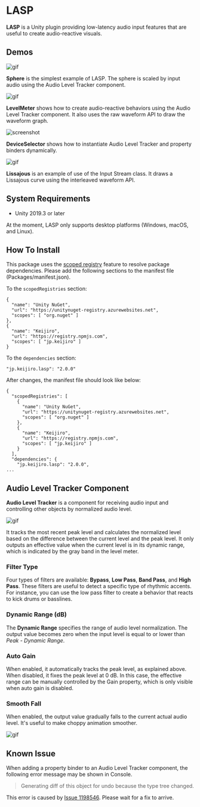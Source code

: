 LASP
====

**LASP** is a Unity plugin providing low-latency audio input features that are
useful to create audio-reactive visuals.

Demos
-----

![gif](https://i.imgur.com/L98u4AI.gif)

**Sphere** is the simplest example of LASP. The sphere is scaled by input audio
using the Audio Level Tracker component.

![gif](https://i.imgur.com/4OVS00N.gif)

**LevelMeter** shows how to create audio-reactive behaviors using the
Audio Level Tracker component. It also uses the raw waveform API to draw the
waveform graph.

![screenshot](https://i.imgur.com/D51PENw.png)

**DeviceSelector** shows how to instantiate Audio Level Tracker and property
binders dynamically.

![gif](https://i.imgur.com/gVwN4qE.gif)

**Lissajous** is an example of use of the Input Stream class. It draws a
Lissajous curve using the interleaved waveform API.

System Requirements
-------------------

- Unity 2019.3 or later

At the moment, LASP only supports desktop platforms (Windows, macOS, and Linux).

How To Install
--------------

This package uses the [scoped registry] feature to resolve package dependencies.
Please add the following sections to the manifest file (Packages/manifest.json).

[scoped registry]: https://docs.unity3d.com/Manual/upm-scoped.html

To the `scopedRegistries` section:

```
{
  "name": "Unity NuGet",
  "url": "https://unitynuget-registry.azurewebsites.net",
  "scopes": [ "org.nuget" ]
},
{
  "name": "Keijiro",
  "url": "https://registry.npmjs.com",
  "scopes": [ "jp.keijiro" ]
}
```

To the `dependencies` section:

```
"jp.keijiro.lasp": "2.0.0"
```

After changes, the manifest file should look like below:

```
{
  "scopedRegistries": [
    {
      "name": "Unity NuGet",
      "url": "https://unitynuget-registry.azurewebsites.net",
      "scopes": [ "org.nuget" ]
    },
    {
      "name": "Keijiro",
      "url": "https://registry.npmjs.com",
      "scopes": [ "jp.keijiro" ]
    }
  ],
  "dependencies": {
    "jp.keijiro.lasp": "2.0.0",
...
```

Audio Level Tracker Component
-----------------------------

**Audio Level Tracker** is a component for receiving audio input and
controlling other objects by normalized audio level.

![gif](https://i.imgur.com/ddCZSs5.gif)

It tracks the most recent peak level and calculates the normalized level based
on the difference between the current level and the peak level. It only outputs
an effective value when the current level is in its dynamic range, which is
indicated by the gray band in the level meter.

### Filter Type

Four types of filters are available: **Bypass**, **Low Pass**, **Band Pass**,
and **High Pass**. These filters are useful to detect a specific type of
rhythmic accents. For instance, you can use the low pass filter to create a
behavior that reacts to kick drums or basslines.

### Dynamic Range (dB)

The **Dynamic Range** specifies the range of audio level normalization. The
output value becomes zero when the input level is equal to or lower than
*Peak - Dynamic Range*.

### Auto Gain

When enabled, it automatically tracks the peak level, as explained above. When
disabled, it fixes the peak level at 0 dB. In this case, the effective range
can be manually controlled by the Gain property, which is only visible when
auto gain is disabled.

### Smooth Fall

When enabled, the output value gradually falls to the current actual audio
level. It's useful to make choppy animation smoother.

![gif](https://i.imgur.com/MEojdmD.gif)

Known Issue
-----------

When adding a property binder to an Audio Level Tracker component, the
following error message may be shown in Console.

> Generating diff  of this object for undo because the type tree changed.

This error is caused by [Issue 1198546]. Please wait for a fix to arrive.

[Issue 1198546]: https://issuetracker.unity3d.com/issues/serializedproperty-undo-does-not-work-properly-when-the-parent-serializedobject-is-a-script-with-managed-references